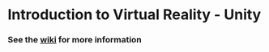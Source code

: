 # Introduction to Virtual Reality - Unity

### See the [wiki](https://github.com/UPB-Graphics/IRV/wiki) for more information
